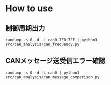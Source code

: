 # How to use

## 制御周期出力
```
candump -s 0 -d -L can0,7F0:7FF | python3 src/can_analysis/can_frequency.py
```

## CANメッセージ送受信エラー確認
```
candump -s 0 -d -L can0 | python3 src/can_analysis/can_message_comparison.py 
```